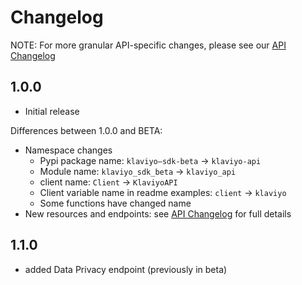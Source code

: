 # Changelog

NOTE: For more granular API-specific changes, please see our [API Changelog](https://developers.klaviyo.com/en/docs/changelog_)

## 1.0.0

  * Initial release

  Differences between 1.0.0 and BETA:

  - Namespace changes
    - Pypi package name: `klaviyo–sdk-beta` → `klaviyo-api`
    - Module name: `klaviyo_sdk_beta` → `klaviyo_api`
    - client name: `Client` → `KlaviyoAPI`
    - Client variable name in readme examples: `client` → `klaviyo`
    - Some functions have changed name
  - New resources and endpoints: see [API Changelog](https://developers.klaviyo.com/en/docs/changelog_) for full details

## 1.1.0

  - added Data Privacy endpoint (previously in beta)

